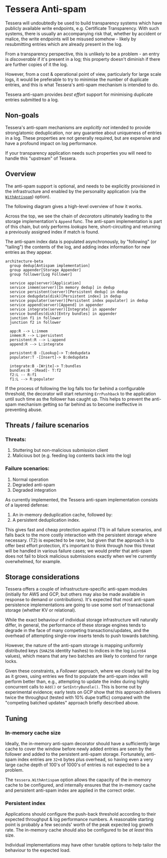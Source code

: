 # Tessera Anti-spam

Tessera will undoubtedly be used to build transparency systems which have publicly available
write endpoints, e.g. Certificate Transparency. With such systems, there is usually an accompanying
risk that, whether by accident or malice, the write endpoints will be misused somehow - likely by
resubmitting entries which are already present in the log.

From a transparency perspective, this is unlikely to be a problem - an entry is _discoverable_ if it's
present in a log; this property doesn't diminish if there are further copies of it the log.

However, from a cost & operational point of view, particularly for large scale logs, it would be
preferable to try to minimise the number of duplicate entries, and this is what Tessera's anti-spam
mechanism is intended to do.

Tessera anti-spam provides _best effort_ support for minimising duplicate entries submitted to a log.

## Non-goals

Tessera's anti-spam mechanisms are _explicitly not_ intended to provide strong/atomic deduplication, nor any
guarantee about uniqueness of entries in a log. These properties are not generally required, but are
expensive and have a profound impact on log performance.

If your transparency application needs such properties you will need to handle this "upstream" of Tessera.

## Overview

The anti-spam support is optional, and needs to be explicitly provisioned in the infrastructure and enabled
by the personality application (via the
[`WithAntispam`](https://pkg.go.dev/github.com/transparency-dev/trillian-tessera@main#AppendOptions.WithAntispam))
 option).

The following diagram gives a high-level overview of how it works.

Across the top, we see the chain of _decorators_ ultimately leading to the storage implementation's `Append` func.
The anti-spam implementation is part of this chain, but only performs _lookups_ here, short-circuiting and returning
a previously assigned index if match is found.

The anti-spam index data is populated asynchronously, by "following" (or "tailing") the contents of the log, 
and adding index information for new entries as they appear.

```mermaid
architecture-beta
  group dedup[Antispam implementation]
  group appender[Storage Appender]
  group follower[Log Follower]

  service app(server)[Application]
  service inmem(server)[In memory dedup] in dedup
  service persistent(server)[Persistent dedup] in dedup
  service dedupdata(disk)[Persistent index] in dedup
  service populater(server)[Persistent index populater] in dedup
  service append(server)[Append] in appender
  service integrate(server)[Integrate] in appender
  service bundles(disk)[Entry bundles] in appender
  junction f1 in follower
  junction f2 in follower

  app:R --> L:inmem
  inmem:R --> L:persistent
  persistent:R --> L:append
  append:R --> L:integrate

  persistent:B -[Lookup]-> T:dedupdata
  populater:T -[Insert]-> B:dedupdata

  integrate:B -[Write]-> T:bundles
  bundles:B -[Read]- T:f2
  f2:L -- R:f1
  f1:L --> R:populater
```

If the process of following the log falls too far behind a configurable threshold, the decorator will start
returning `ErrPushback` to the application until such time as the follower has caught up. This helps to prevent
the anti-spam mechanism getting so far behind as to become ineffective in preventing abuse.

## Threats / failure scenarios

### Threats:

1. Stuttering but non-malicious submission client
2. Malicious bot (e.g. feeding log contents back into the log)

### Failure scenarios:

1. Normal operation
2. Degraded anti-spam
3. Degraded integration

As currently implemented, the Tessera anti-spam implementation consists of a layered defense: 

1. An in-memory deduplication cache, followed by:
2. A persistent deduplication index.

This gives fast and cheap protection against (T1) in all failure scenarios, and falls back to the more costly interaction
with the persistent storage where necessary.
(T2) is expected to be rarer, but given that the approach is to offer best effort protection, it's important to think through
how this threat will be handled in various failure cases; we would prefer that anti-spam does not fail to block malicious
submissions exactly when we're currently overwhelmed, for example.

## Storage considerations

Tessera offers a couple of infrastructure-specific anti-spam modules (initially for AWS and GCP, but others may also be made
available in response to demand or contributions). It's expected that most anti-spam persistence implementations are going to
use some sort of transactional storage (whether KV or relational).

While the exact behaviour of individual storage infrastructure will naturally differ, in general, the performance of these storage
engines tends to degrade in the face of many competing transactions/updates, and the overhead of attempting single-row inserts tends
to push towards batching. 

However, the nature of the anti-spam storage is mapping uniformly distributed keys (`SHA256` identity hashes)
to indices in the log (`uint64` values), which means that any two batches are likely to contend for range locks.

Given these constraints, a _Follower_ approach, where we closely tail the log as it grows, using entries we find to populate the
anti-spam index will perform better than, e.g., attempting to update the index during highly concurrent calls to `Add()` or 
`SetEntryBundle()`. This is borne out by experimental evidence; early tests on GCP show that this approach delivers twice the
throughput (tested with 10% dupe traffic) compared with the "competing batched updates" approach briefly described above.

## Tuning

### In-memory cache size

Ideally, the in-memory anti-spam decorator should have a sufficiently large cache to cover the window before newly added entries are
seen by the follower and added to the persistent anti-spam storage. Fortunately, anti-spam index entries are `32+8` bytes plus overhead,
so having even a very large cache depth of 100's of 1000's of entries is not expected to be a problem.

The `tessera.WithAntispam` option allows the capacity of the in-memory cache to be configured, and internally ensures that the in-memory
cache and persistent anti-spam index are applied in the correct order.

### Persistent index

Applications should configure the push-back threshold according to their expected throughput &
log performance numbers. A reasonable starting point is probably a few seconds' worth of the peak expected log 
growth rate.  The in-memory cache should also be configured to be _at least_ this size.

Individual implementations may have other tunable options to help tailor the behaviour to the expected load.




